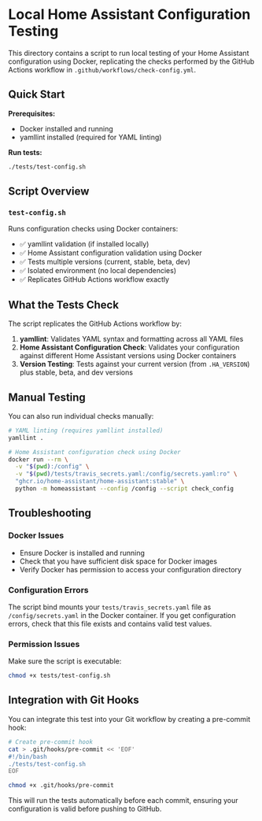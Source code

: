 # Local Home Assistant Configuration Testing

This directory contains a script to run local testing of your Home Assistant configuration using Docker, replicating the checks performed by the GitHub Actions workflow in `.github/workflows/check-config.yml`.

## Quick Start

**Prerequisites:**
- Docker installed and running
- yamllint installed (required for YAML linting)

**Run tests:**
```bash
./tests/test-config.sh
```

## Script Overview

### `test-config.sh`
Runs configuration checks using Docker containers:
- ✅ yamllint validation (if installed locally)
- ✅ Home Assistant configuration validation using Docker
- ✅ Tests multiple versions (current, stable, beta, dev)
- ✅ Isolated environment (no local dependencies)
- ✅ Replicates GitHub Actions workflow exactly

## What the Tests Check

The script replicates the GitHub Actions workflow by:

1. **yamllint**: Validates YAML syntax and formatting across all YAML files
2. **Home Assistant Configuration Check**: Validates your configuration against different Home Assistant versions using Docker containers
3. **Version Testing**: Tests against your current version (from `.HA_VERSION`) plus stable, beta, and dev versions

## Manual Testing

You can also run individual checks manually:

```bash
# YAML linting (requires yamllint installed)
yamllint .

# Home Assistant configuration check using Docker
docker run --rm \
  -v "$(pwd):/config" \
  -v "$(pwd)/tests/travis_secrets.yaml:/config/secrets.yaml:ro" \
  "ghcr.io/home-assistant/home-assistant:stable" \
  python -m homeassistant --config /config --script check_config
```

## Troubleshooting

### Docker Issues
- Ensure Docker is installed and running
- Check that you have sufficient disk space for Docker images
- Verify Docker has permission to access your configuration directory

### Configuration Errors
The script bind mounts your `tests/travis_secrets.yaml` file as `/config/secrets.yaml` in the Docker container. If you get configuration errors, check that this file exists and contains valid test values.

### Permission Issues
Make sure the script is executable:
```bash
chmod +x tests/test-config.sh
```

## Integration with Git Hooks

You can integrate this test into your Git workflow by creating a pre-commit hook:

```bash
# Create pre-commit hook
cat > .git/hooks/pre-commit << 'EOF'
#!/bin/bash
./tests/test-config.sh
EOF

chmod +x .git/hooks/pre-commit
```

This will run the tests automatically before each commit, ensuring your configuration is valid before pushing to GitHub.
